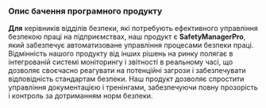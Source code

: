 ### Опис бачення програмного продукту

**Для** керівників відділів безпеки, які потребують ефективного управління безпекою праці на підприємствах, наш продукт є **SafetyManagerPro**, який забезпечує автоматизоване управління процесами безпеки праці. Відмінність нашого продукту від інших рішень на ринку полягає в інтегрованій системі моніторингу і звітності в реальному часі, що дозволяє своєчасно реагувати на потенційні загрози і забезпечувати відповідність стандартам безпеки. Наш продукт дозволяє спростити управління документацією і тренінгами, забезпечуючи повну прозорість і контроль за дотриманням норм безпеки.
